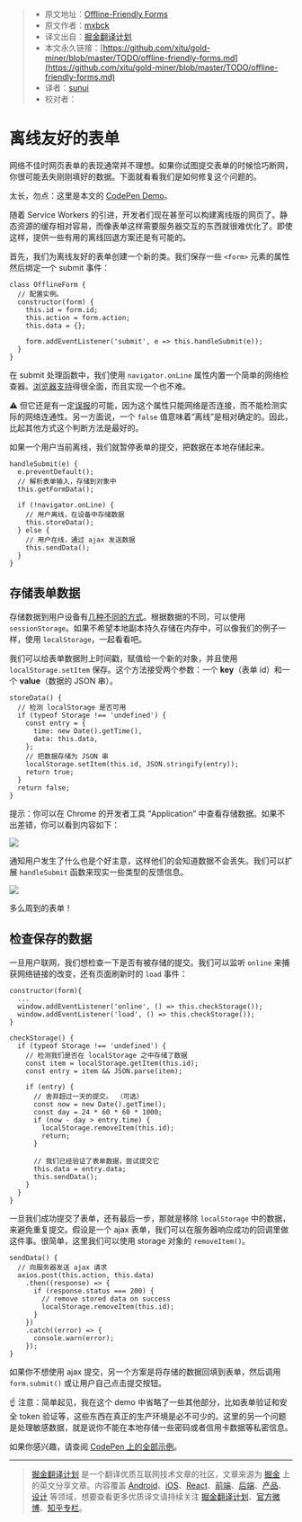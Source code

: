 
> * 原文地址：[Offline-Friendly Forms](https://mxb.at/blog/offline-forms/)
> * 原文作者：[mxbck](https://twitter.com/intent/follow?screen_name=mxbck)
> * 译文出自：[掘金翻译计划](https://github.com/xitu/gold-miner)
> * 本文永久链接：[https://github.com/xitu/gold-miner/blob/master/TODO/offline-friendly-forms.md](https://github.com/xitu/gold-miner/blob/master/TODO/offline-friendly-forms.md)
> * 译者：[sunui](https://github.com/sunui)
> * 校对者：

# 离线友好的表单

网络不佳时网页表单的表现通常并不理想。如果你试图提交表单的时候恰巧断网，你很可能丢失刚刚填好的数据。下面就看看我们是如何修复这个问题的。

太长，勿点：这里是本文的 [CodePen Demo](https://codepen.io/mxbck/pen/ayYGGO/)。

随着 Service Workers 的引进，开发者们现在甚至可以构建离线版的网页了。静态资源的缓存相对容易，而像表单这样需要服务器交互的东西就很难优化了。即使这样，提供一些有用的离线回退方案还是有可能的。

首先，我们为离线友好的表单创建一个新的类。我们保存一些 `<form>` 元素的属性然后绑定一个 submit 事件：

```
class OfflineForm {
  // 配置实例。
  constructor(form) {
    this.id = form.id;
    this.action = form.action;
    this.data = {};
    
    form.addEventListener('submit', e => this.handleSubmit(e));
  }
}
```

在 submit 处理函数中，我们使用 `navigator.onLine` 属性内置一个简单的网络检查器。[浏览器支持](http://caniuse.com/online-status/embed/)得很全面，而且实现一个也不难。

⚠️ 但它还是有一定[误报](https://developer.mozilla.org/en-US/docs/Web/API/NavigatorOnLine/onLine)的可能，因为这个属性只能网络是否连接，而不能检测实际的网络连通性。另一方面说，一个 `false` 值意味着“离线”是相对确定的。因此，比起其他方式这个判断方法是最好的。

如果一个用户当前离线，我们就暂停表单的提交，把数据在本地存储起来。

```
handleSubmit(e) {
  e.preventDefault();
  // 解析表单输入，存储到对象中
  this.getFormData();
  
  if (!navigator.onLine) {
    // 用户离线，在设备中存储数据
    this.storeData();
  } else {
    // 用户在线，通过 ajax 发送数据 
    this.sendData();
  }
}
```

## 存储表单数据

存储数据到用户设备有[几种不同的方式](https://developer.mozilla.org/en-US/docs/Web/API/Storage)。根据数据的不同，可以使用 `sessionStorage`。如果不希望本地副本持久存储在内存中，可以像我们的例子一样，使用 `localStorage`，一起看看吧。

我们可以给表单数据附上时间戳，赋值给一个新的对象，并且使用 `localStorage.setItem` 保存。这个方法接受两个参数：一个 **key**（表单 id）和一个 **value**（数据的 JSON 串）。

```
storeData() {
  // 检测 localStorage 是否可用
  if (typeof Storage !== 'undefined') {
    const entry = {
      time: new Date().getTime(),
      data: this.data,
    };
    // 把数据存储为 JSON 串
    localStorage.setItem(this.id, JSON.stringify(entry));
    return true;
  }
  return false;
}
```

提示：你可以在 Chrome 的开发者工具 “Application” 中查看存储数据。如果不出差错，你可以看到内容如下：

![](https://mxb.at/blog/offline-forms/devtools.png)

通知用户发生了什么也是个好主意，这样他们的会知道数据不会丢失。我们可以扩展 `handleSubmit` 函数来现实一些类型的反馈信息。

![](https://mxb.at/blog/offline-forms/message.png)

多么周到的表单！

## 检查保存的数据

一旦用户联网，我们想检查一下是否有被存储的提交。我们可以监听 `online` 来捕获网络链接的改变，还有页面刷新时的 `load` 事件：

```
constructor(form){
  ...
  window.addEventListener('online', () => this.checkStorage());
  window.addEventListener('load', () => this.checkStorage());
}
```

```
checkStorage() {
  if (typeof Storage !== 'undefined') {
    // 检测我们是否在 localStorage 之中存储了数据
    const item = localStorage.getItem(this.id);
    const entry = item && JSON.parse(item);

    if (entry) {
      // 舍弃超过一天的提交。 （可选）
      const now = new Date().getTime();
      const day = 24 * 60 * 60 * 1000;
      if (now - day > entry.time) {
        localStorage.removeItem(this.id);
        return;
      }

      // 我们已经验证了表单数据，尝试提交它
      this.data = entry.data;
      this.sendData();
    }
  }
}
```

一旦我们成功提交了表单，还有最后一步，那就是移除 `localStorage` 中的数据，来避免重复提交。假设是一个 ajax 表单，我们可以在服务器响应成功的回调里做这件事。很简单，这里我们可以使用 storage 对象的 `removeItem()`。

```
sendData() {
  // 向服务器发送 ajax 请求
  axios.post(this.action, this.data)
    .then((response) => {
      if (response.status === 200) {
        // remove stored data on success
        localStorage.removeItem(this.id);
      }
    })
    .catch((error) => {
      console.warn(error);
    });
}
```

如果你不想使用 ajax 提交，另一个方案是将存储的数据回填到表单，然后调用 `form.submit()` 或让用户自己点击提交按钮。

☝️ 注意：简单起见，我在这个 demo 中省略了一些其他部分，比如表单验证和安全 token 验证等，这些东西在真正的生产环境是必不可少的。这里的另一个问题是处理敏感数据，就是说你不能在本地存储一些密码或者信用卡数据等私密信息。

如果你感兴趣，请查阅 [CodePen 上的全部示例](https://codepen.io/mxbck/pen/ayYGGO)。


---

> [掘金翻译计划](https://github.com/xitu/gold-miner) 是一个翻译优质互联网技术文章的社区，文章来源为 [掘金](https://juejin.im) 上的英文分享文章。内容覆盖 [Android](https://github.com/xitu/gold-miner#android)、[iOS](https://github.com/xitu/gold-miner#ios)、[React](https://github.com/xitu/gold-miner#react)、[前端](https://github.com/xitu/gold-miner#前端)、[后端](https://github.com/xitu/gold-miner#后端)、[产品](https://github.com/xitu/gold-miner#产品)、[设计](https://github.com/xitu/gold-miner#设计) 等领域，想要查看更多优质译文请持续关注 [掘金翻译计划](https://github.com/xitu/gold-miner)、[官方微博](http://weibo.com/juejinfanyi)、[知乎专栏](https://zhuanlan.zhihu.com/juejinfanyi)。
